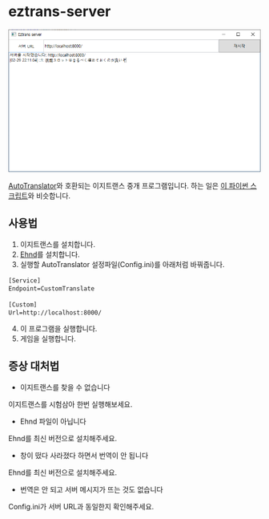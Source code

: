 # eztrans-server

[![프로그램 창 이미지](doc/main-window.png)](##eztrans-server)

[AutoTranslator](https://github.com/bbepis/XUnity.AutoTranslator)와 호환되는 이지트랜스 중개 프로그램입니다.
하는 일은 [이 파이썬 스크립트](https://github.com/HelloKS/ezTransWeb)와 비슷합니다.


## 사용법
1. 이지트랜스를 설치합니다.
2. [Ehnd](https://blog.naver.com/waltherp38/221062272423)를 설치합니다.
3. 실행할 AutoTranslator 설정파일(Config.ini)를 아래처럼 바꿔줍니다.
```
[Service]
Endpoint=CustomTranslate

[Custom]
Url=http://localhost:8000/
```
4. 이 프로그램을 실행합니다.
5. 게임을 실행합니다.


## 증상 대처법
- 이지트랜스를 찾을 수 없습니다

이지트랜스를 시험삼아 한번 실행해보세요.

- Ehnd 파일이 아닙니다

Ehnd를 최신 버전으로 설치해주세요.

- 창이 떴다 사라졌다 하면서 번역이 안 됩니다

Ehnd를 최신 버전으로 설치해주세요.

- 번역은 안 되고 서버 메시지가 뜨는 것도 없습니다

Config.ini가 서버 URL과 동일한지 확인해주세요.
